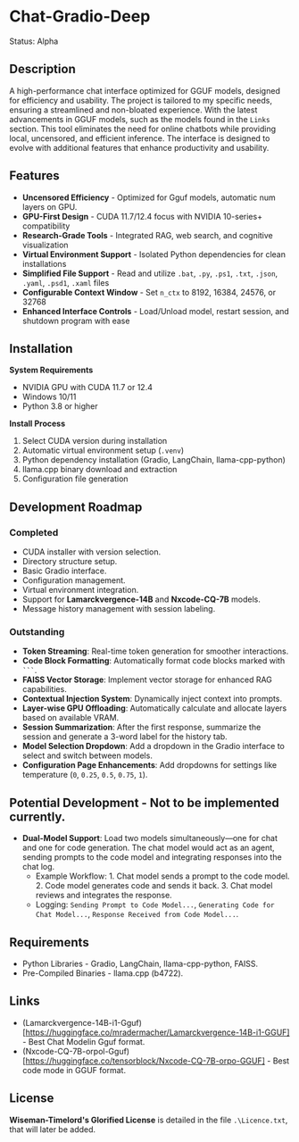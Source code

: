 # Chat-Gradio-Deep
Status: Alpha 

## Description
A high-performance chat interface optimized for GGUF models, designed for efficiency and usability. The project is tailored to my specific needs, ensuring a streamlined and non-bloated experience. With the latest advancements in GGUF models, such as the models found in the `Links` section. This tool eliminates the need for online chatbots while providing local, uncensored, and efficient inference. The interface is designed to evolve with additional features that enhance productivity and usability.

## Features
- **Uncensored Efficiency** - Optimized for Gguf models, automatic num layers on GPU.
- **GPU-First Design** - CUDA 11.7/12.4 focus with NVIDIA 10-series+ compatibility
- **Research-Grade Tools** - Integrated RAG, web search, and cognitive visualization
- **Virtual Environment Support** - Isolated Python dependencies for clean installations
- **Simplified File Support** - Read and utilize `.bat`, `.py`, `.ps1`, `.txt`, `.json`, `.yaml`, `.psd1`, `.xaml` files
- **Configurable Context Window** - Set `n_ctx` to 8192, 16384, 24576, or 32768
- **Enhanced Interface Controls** - Load/Unload model, restart session, and shutdown program with ease

## Installation
**System Requirements**  
- NVIDIA GPU with CUDA 11.7 or 12.4
- Windows 10/11
- Python 3.8 or higher

**Install Process**  
1. Select CUDA version during installation  
2. Automatic virtual environment setup (`.venv`)  
3. Python dependency installation (Gradio, LangChain, llama-cpp-python)  
4. llama.cpp binary download and extraction  
5. Configuration file generation  

## Development Roadmap
### Completed  
- CUDA installer with version selection.  
- Directory structure setup.  
- Basic Gradio interface.  
- Configuration management.  
- Virtual environment integration.  
- Support for **Lamarckvergence-14B** and **Nxcode-CQ-7B** models.  
- Message history management with session labeling.  
### Outstanding  
- **Token Streaming**: Real-time token generation for smoother interactions.  
- **Code Block Formatting**: Automatically format code blocks marked with ` ``` `.  
- **FAISS Vector Storage**: Implement vector storage for enhanced RAG capabilities.  
- **Contextual Injection System**: Dynamically inject context into prompts.  
- **Layer-wise GPU Offloading**: Automatically calculate and allocate layers based on available VRAM.  
- **Session Summarization**: After the first response, summarize the session and generate a 3-word label for the history tab.  
- **Model Selection Dropdown**: Add a dropdown in the Gradio interface to select and switch between models.  
- **Configuration Page Enhancements**: Add dropdowns for settings like temperature (`0`, `0.25`, `0.5`, `0.75`, `1`).  

## Potential Development - Not to be implemented currently.
- **Dual-Model Support**: Load two models simultaneously—one for chat and one for code generation. The chat model would act as an agent, sending prompts to the code model and integrating responses into the chat log.  
  - Example Workflow: 1. Chat model sends a prompt to the code model. 2. Code model generates code and sends it back. 3. Chat model reviews and integrates the response.  
  - Logging: `Sending Prompt to Code Model...`, `Generating Code for Chat Model...`, `Response Received from Code Model...`.

## Requirements
- Python Libraries - Gradio, LangChain, llama-cpp-python, FAISS.
- Pre-Compiled Binaries - llama.cpp (b4722).

## Links
- (Lamarckvergence-14B-i1-Gguf)[https://huggingface.co/mradermacher/Lamarckvergence-14B-i1-GGUF] - Best Chat Modelin Gguf format.
- (Nxcode-CQ-7B-orpol-Gguf)[https://huggingface.co/tensorblock/Nxcode-CQ-7B-orpo-GGUF] - Best code mode in GGUF format.

## License
**Wiseman-Timelord's Glorified License** is detailed in the file `.\Licence.txt`, that will later be added.

